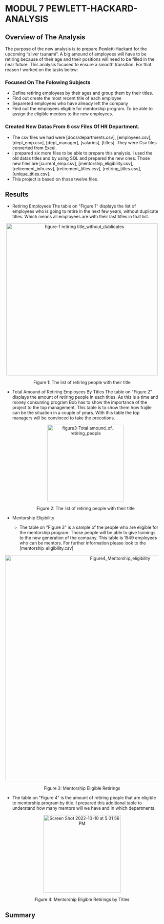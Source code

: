 # MODUL 7 PEWLETT-HACKARD-ANALYSIS

## Overview of The Analysis

The purpose of the new analysis is to prepare Pewlett-Hackard for the upcoming “silver tsunami”. A big amound of employees will have to be retiring because of their age and their positions will need to be filled in the near future. This analysis focused to ensure a smooth transition. For that reason I worked on the tasks below:

### Focused On The Folowing Subjects

- Define retiring employees by their ages and group them by their titles.
- Find out create  the most recent title of each employee
- Separeted employees who have already left the company
- Find out the employees eligible for mentorship program. To be able to assign the eligible mentors to the new employees.

### Created New Datas From 6 csv Files Of HR Department.

- The csv files we had were [docs/departments.csv], [employees.csv], [dept_emp.csv], [dept_manager], [salaries], [titles]. They were Csv files converted from Excel.
- I prepared six more files to be able to prepare this analysis. I used the old datas titles and by using SQL and prepared the new ones. Those new files are [current_emp.csv], [mentorship_eligibility.csv], [retirement_info.csv], [retirement_titles.csv], [retiring_titles.csv], [unique_titles.csv].
- This project is based on those twelve files.

## Results

- Retiring Employees
  The table on "Figure 1" displays the list of employees who is going to retire in the next few years, without duplicate titles. Which means all employees are with their last titles in that list.
<p align="center">  
    <img width="496" alt="figure-1 retiring title_without_dublicates" src="https://user-images.githubusercontent.com/111788394/194944520-d1f8ac1e-ffe4-4f1d-a169-784752d477a1.png">
  <p align="center">   
   Figure 1: The list of retiring people with their title

- Total Amound of Retiring Employees By Titles
The table on "Figure 2" displays the amount of retiring people in each titles. As this is a time and money consuming program Bob has to show the importance of the project to the top management. This table is to show them how frajile can be the situation in a couple of years. With this table the top managers will be convinced to take the precotions.
   <p align="center">  
   <img width="250" alt="figure3-Total amound_of_ retiring_people" src="https://user-images.githubusercontent.com/111788394/194945211-0f5277b1-25e3-4911-a899-ee22954213af.png">
   <p align="center">  
     Figure 2: The list of retiring people with their title
   
   
 - Mentorship Eligibility
   
   -  The table on "Figure 3" is a sample  of the people who are eligible for the mentorship program. Those people will be able to give trainings to the new generation of the company. This table is 1549 employees who can be mentors. For further information please look to the [mentorship_eligibility.csv]
<p align="center">  
  <img width="738" alt="Figure4_Mentorship_eligibility" src="https://user-images.githubusercontent.com/111788394/194949898-97e099c4-67ec-42cb-8e5a-59ec8e3ef47b.png">
<p align="center">  
   Figure 3: Mentorship Eligible Retirings
   
   -  The table on "Figure 4" is the amount of retiring people that are eligible to  mentorship program by title. I prepared this additional table to understand how many mentors will we have and in which departments.
 <p align="center">   
  <img width="253" alt="Screen Shot 2022-10-10 at 5 01 58 PM" src="https://user-images.githubusercontent.com/111788394/194952111-e1ff89a0-264b-429d-8735-fbc541083bb9.png">
<p align="center">  
   Figure 4: Mentorship Eligible Retirings by Titles


## Summary
  
  
